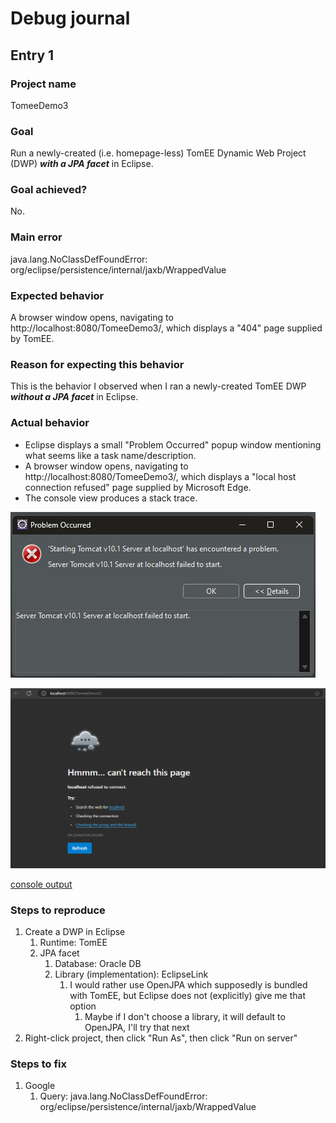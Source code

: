 # Debug journal

## Entry 1

### Project name

TomeeDemo3

### Goal

Run a newly-created (i.e. homepage-less) TomEE Dynamic Web Project (DWP) **_with a JPA facet_** in Eclipse.

### Goal achieved?

No.

### Main error

java.lang.NoClassDefFoundError: org/eclipse/persistence/internal/jaxb/WrappedValue

### Expected behavior

A browser window opens, navigating to http://localhost:8080/TomeeDemo3/, which displays a "404" page supplied by TomEE.

### Reason for expecting this behavior

This is the behavior I observed when I ran a newly-created TomEE DWP **_without a JPA facet_** in Eclipse.

### Actual behavior

* Eclipse displays a small "Problem Occurred" popup window mentioning what seems like a task name/description.
* A browser window opens, navigating to http://localhost:8080/TomeeDemo3/, which displays a "local host connection refused" page supplied by Microsoft Edge.
* The console view produces a stack trace.

![eclipse problem occurred popup](https://github.com/wharvex/DebugJournal/blob/main/Entry1/eclipse_problem-occurred.png)

![edge localhost connection refusal page](https://github.com/wharvex/DebugJournal/blob/main/Entry1/edge_refusal.png)

[console output](https://github.com/wharvex/DebugJournal/blob/main/Entry1/console_output.txt)

### Steps to reproduce

1. Create a DWP in Eclipse
   1. Runtime: TomEE
   1. JPA facet
      1. Database: Oracle DB
      1. Library (implementation): EclipseLink
         1. I would rather use OpenJPA which supposedly is bundled with TomEE, but Eclipse does not (explicitly) give me that option
            1. Maybe if I don't choose a library, it will default to OpenJPA, I'll try that next
1. Right-click project, then click "Run As", then click "Run on server"

### Steps to fix

1. Google
   1. Query: java.lang.NoClassDefFoundError: org/eclipse/persistence/internal/jaxb/WrappedValue

